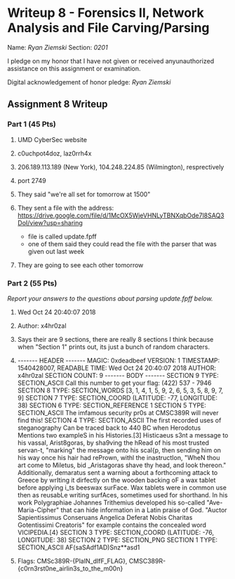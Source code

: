 Writeup 8 - Forensics II, Network Analysis and File Carving/Parsing
=====

Name: *Ryan Ziemski*
Section: *0201*

I pledge on my honor that I have not given or received anyunauthorized assistance on this assignment or examination.

Digital acknowledgement of honor pledge: *Ryan Ziemski*

## Assignment 8 Writeup

### Part 1 (45 Pts)
1. UMD CyberSec website

2. c0uchpot4doz, laz0rrh4x

3. 206.189.113.189 (New York), 104.248.224.85 (Wilmington), resprectively

4. port 2749

5. They said "we're all set for tomorrow at 1500"

6. They sent a file with the address: https://drive.google.com/file/d/1McOX5WjeVHNLyTBNXqbOde7l8SAQ3DoI/view?usp=sharing
	- file is called update.fpff
	- one of them said they could read the file with the parser that was given out last week

7. They are going to see each other tomorrow

### Part 2 (55 Pts)

*Report your answers to the questions about parsing update.fpff below.*
1. Wed Oct 24 20:40:07 2018

2. Author: x4hr0zal

3. Says their are 9 sections, there are really 8 sections I think because when "Section 1" prints out, its just a bunch of random characters. 

4. ------- HEADER -------
MAGIC: 0xdeadbeef
VERSION: 1
TIMESTAMP: 1540428007, READABLE TIME: Wed Oct 24 20:40:07 2018
AUTHOR: x4hr0zal
SECTION COUNT: 9
-------  BODY  -------
SECTION 9
TYPE: SECTION_ASCII
Call this number to get your flag: (422) 537 - 7946
SECTION 8
TYPE: SECTION_WORDS
[3, 1, 4, 1, 5, 9, 2, 6, 5, 3, 5, 8, 9, 7, 9]
SECTION 7
TYPE: SECTION_COORD
(LATITUDE: -77, LONGITUDE: 38)
SECTION 6
TYPE: SECTION_REFERENCE
1
SECTION 5
TYPE: SECTION_ASCII
The imfamous security pr0s at CMSC389R will never find this!
SECTION 4
TYPE: SECTION_ASCII
The first recorded uses of steganography Can be traced back to 440 BC when Herodotus Mentions two exampleS in his Histories.[3] Histicaeus s3nt a message to his vassal, Arist8goras, by sha9ving the hRead of his most trusted servan-t, "marking" the message onto his scal{p, then sending him on his way once his hair had rePrown, withl the inastructIon, "WheN thou art come to Miletus, bid _Aristagoras shave thy head, and look thereon." Additionally, demaratus sent a warning about a forthcoming attack to Greece by wrIting it dirfectly on the wooden backing oF a wax tablet before applying i_ts beeswax surFace. Wax tablets were in common use then as reusabLe writing surfAces, sometimes used for shorthand. In his work Polygraphiae Johannes Trithemius developed his so-called "Ave-Maria-Cipher" that can hide information in a Latin praise of God. "Auctor Sapientissimus Conseruans Angelica Deferat Nobis Charitas Gotentissimi Creatoris" for example contains the concealed word VICIPEDIA.[4}
SECTION 3
TYPE: SECTION_COORD
(LATITUDE: -76, LONGITUDE: 38)
SECTION 2
TYPE: SECTION_PNG
SECTION 1
TYPE: SECTION_ASCII
AF(saSAdf1AD)Snz**asd1
5. Flags: CMSc389R-{PlaIN_dIfF_FLAG}, CMSC389R-{c0rn3rst0ne_airlin3s_to_the_m00n}
